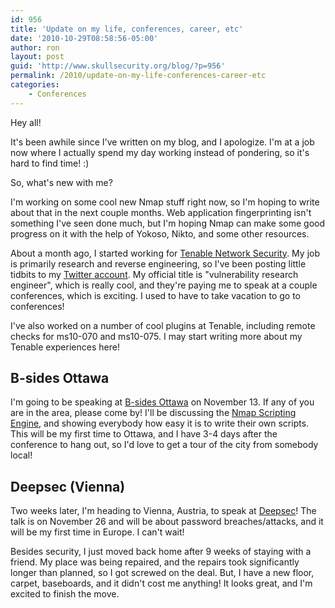 ```yaml
---
id: 956
title: 'Update on my life, conferences, career, etc'
date: '2010-10-29T08:58:56-05:00'
author: ron
layout: post
guid: 'http://www.skullsecurity.org/blog/?p=956'
permalink: /2010/update-on-my-life-conferences-career-etc
categories:
    - Conferences
---
```


Hey all! 

It's been awhile since I've written on my blog, and I apologize. I'm at a job now where I actually spend my day working instead of pondering, so it's hard to find time! :)

So, what's new with me?

I'm working on some cool new Nmap stuff right now, so I'm hoping to write about that in the next couple months. Web application fingerprinting isn't something I've seen done much, but I'm hoping Nmap can make some good progress on it with the help of Yokoso, Nikto, and some other resources. 
<!--more-->
About a month ago, I started working for <a href='http://www.tenable.com'>Tenable Network Security</a>. My job is primarily research and reverse engineering, so I've been posting little tidbits to my <a href='https://twitter.com/iagox86'>Twitter account</a>. My official title is "vulnerability research engineer", which is really cool, and they're paying me to speak at a couple conferences, which is exciting. I used to have to take vacation to go to conferences! 

I've also worked on a number of cool plugins at Tenable, including remote checks for ms10-070 and ms10-075. I may start writing more about my Tenable experiences here! 

<h2>B-sides Ottawa</h2>
I'm going to be speaking at <a href='http://www.securitybsides.com/BSidesOttawa'>B-sides Ottawa</a> on November 13. If any of you are in the area, please come by! I'll be discussing the <a href='http://nmap.org/nsedoc'>Nmap Scripting Engine</a>, and showing everybody how easy it is to write their own scripts. This will be my first time to Ottawa, and I have 3-4 days after the conference to hang out, so I'd love to get a tour of the city from somebody local! 

<h2>Deepsec (Vienna)</h2>
Two weeks later, I'm heading to Vienna, Austria, to speak at <a href='https://deepsec.net'>Deepsec</a>! The talk is on November 26 and will be about password breaches/attacks, and it will be my first time in Europe. I can't wait! 

Besides security, I just moved back home after 9 weeks of staying with a friend. My place was being repaired, and the repairs took significantly longer than planned, so I got screwed on the deal. But, I have a new floor, carpet, baseboards, and it didn't cost me anything! It looks great, and I'm excited to finish the move. 
